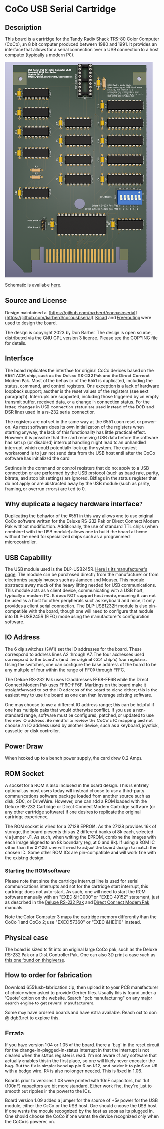 # CoCo USB Serial Cartridge

## Description

This board is a cartridge for the Tandy Radio Shack TRS-80 Color Computer (CoCo), an 8 bit computer produced between 1980 and 1991. It provides an interface that allows for a serial connection over a USB connection to a host computer (typically a modern PC).

![Front View](images/cocousbserial-front.png?raw=true)

Schematic is available [here](kicad/6551usb.pdf).

## Source and License

Design maintained at [https://github.com/barberd/cocousbserial](https://github.com/barberd/cocousbserial). [Kicad](https://www.kicad.org/) and [Freerouting](https://github.com/freerouting/freerouting/) were used to design the board.

The design is copyright 2023 by Don Barber. The design is open source, distributed via the GNU GPL version 3 license. Please see the COPYING file for details.

## Interface

The board replicates the interface for original CoCo devices based on the 6551 ACIA chip, such as the Deluxe RS-232 Pak and the Direct Connect Modem Pak. Most of the behavior of the 6551 is duplicated, including the status, command, and control registers. One exception is a lack of hardware loopback support; another is the reset values of the registers (see next paragraph). Interrupts are supported, including those triggered by an empty transmit buffer, received data, or a change in connection status. For the latter, changes in USB connection status are used instead of the DCD and DSR lines used in a rs-232 serial connection.

The registers are not set in the same way as the 6551 upon reset or power-on. As most software does its own initialization of the registers when starting anyway, the lack of this functionality has little practical effect. However, it is possible that the card receiving USB data before the software has set up (or disabled) interrupt handling might lead to an unhandled interrupt, which could potentially lock up the system. The easiest workaround is to just not send data from the USB host until after the CoCo software has initialized the card.

Settings in the command or control registers that do not apply to a USB connection or are performed by the USB protocol (such as baud rate, parity, bitrate, and stop bit settings) are ignored. Bitflags in the status register that do not apply or are abstracted away by the USB module (such as parity, framing, or overrun errors) are tied to 0.

## Why duplicate a legacy hardware interface?

Duplicating the behavior of the 6551 in this way allows one to use original CoCo software written for the Deluxe RS-232 Pak or Direct Connect Modem Pak without modification. Additionally, the use of standard TTL chips (when combined with the USB module) allows one to build the board at home without the need for specialized chips such as a programmed microcontroller.

## USB Capability

The USB module used is the DLP-USB245R. [Here is its manufacturer's page](https://www.dlpdesign.com/usb/usb245r.php). The module can be purchased directly from the manufacturer or from electronics supply houses such as Jameco and Mouser. This module abstracts away much of the heavy lifting needed for USB communications. This module acts as a client device, communicating with a USB host, typically a modern PC. It does NOT support host mode, meaning it can not be used as a host for other peripherals such as keyboard and mice; it only provides a client serial connection. The DLP-USB1232H module is also pin-compatible with the board, though one will need to configure that module into DLP-USB245R (FIFO) mode using the manufacturer's configuration software.

## IO Address

The 6 dip switches (SW1) set the IO addresses for the board. These correspond to address lines A2 through A7. The four addresses used correspond to the board's (and the original 6551 chip's) four registers. Using the switches, one can configure the base address of the board to be any multiple of four within the range of FF00 through FFFC.

The Deluxe RS-232 Pak uses IO addresses FF68-FF6B while the Direct Connect Modem Pak uses FF6C-FF6F. Markings on the board make it straightforward to set the IO address of the board to clone either; this is the easiest way to use the board as one can then leverage existing software.

One may choose to use a different IO address range; this can be helpful if one has multiple paks that would otherwise conflict. If you use a non-standard range, software must be configured, patched, or updated to use the new IO address. Be mindful to review the CoCo's IO mapping and not choose an IO address used by another device, such as a keyboard, joystick, cassette, or disk controller.

## Power Draw

When hooked up to a bench power supply, the card drew 0.2 Amps.

## ROM Socket

A socket for a ROM is also included in the board design. This is entirely optional, as most users today will instead choose to use a third-party communications software package loaded from another source such as disk, SDC, or DriveWire. However, one can add a ROM loaded with the Deluxe RS-232 Cartridge or Direct Connect Modem Cartridge software (or any other cartridge software) if one desires to replicate the original cartridge experience.

The ROM socket is wired for a 27128 EPROM. As the 27128 provides 16k of storage, the board presents this as 2 different banks of 8k each, selected via jumper J1. As such, when writing the EPROM, combine the images with each image aligned to an 8k boundary (eg, at 0 and 8k). If using a ROM IC other than the 27128, one will need to adjust the board design to match the chosen IC. Some other ROM ICs are pin-compatible and will work fine with the existing design.

### Starting the ROM software

Please note that since the cartridge interrupt line is used for serial communications interrupts and not for the cartridge start interrupt, this cartridge does not auto-start. As such, one will need to start the ROM software manually with an "EXEC &HC000" or "EXEC 49152" statement, just as described in the [Deluxe RS-232 Pak](https://colorcomputerarchive.com/repo/Documents/Manuals/Hardware/Deluxe%20RS-232%20Operation%20Manual%20%28Tandy%29.pdf) and [Direct Connect Modem Pak](https://colorcomputerarchive.com/repo/Documents/Manuals/Hardware/Direct%20Connect%20Modem%20Pak%20%28Tandy%29.pdf) manuals.

Note the Color Computer 3 maps the cartridge memory differently than the CoCo 1 and CoCo 2; use "EXEC 57360" or "EXEC &HE010" instead.

## Physical case

The board is sized to fit into an original large CoCo pak, such as the Deluxe RS-232 Pak or a Disk Controller Pak. One can also 3D print a case such as [this  one found on thingiverse](https://www.thingiverse.com/thing:4829413).

## How to order for fabrication

Download 6551usb-fabrication.zip, then upload it to your PCB manufacturer of choice when asked to provide Gerber files. Usually this is found under a 'Quote' option on the website. Search "pcb manufacturing" on any major search engine to get several manufacturers.

Some may have ordered boards and have extra available. Reach out to don &#x40; dgb3.net to explore this.

## Errata

If you have version 1.04 or 1.05 of the board, there a 'bug' in the reset circuit for the change-in-plugged-in-status interrupt in that the interrupt is not cleared when the status register is read. I'm not aware of any software that actually enables this in the first place, so one will likely never encouter the bug. But the fix is simple: bend up pin 6 on U12, and solder it to pin 6 on U5 with a bodge wire. R4 is also no longer needed. This is fixed in 1.06.

Boards prior to versions 1.08 were printed with 10nF capacitors, but .1uf (100nF) capacitors are bit more standard. Either work fine, they're just to smooth out ripples in the power to the ICs.

Board version 1.09 added a jumper for the source of +5v power for the USB module, either the CoCo or the USB host. One should choose the USB host if one wants the module recognized by the host as soon as its plugged in. One should choose the CoCo if one wants the device recognized only when the CoCo is powered on.
